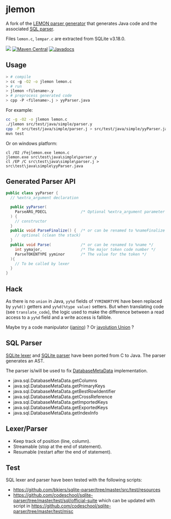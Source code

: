 # jlemon

A fork of the
[LEMON parser generator](https://www.sqlite.org/src/doc/trunk/doc/lemon.html)
that generates Java code and the associated [SQL parser](http://www.sqlite.org/src/artifact?ci=trunk&filename=src/parse.y).

Files `lemon.c`, `lempar.c` are extracted from SQLite v3.18.0.

![](https://github.com/gwenn/jlemon/workflows/CI/badge.svg)
[![Maven Central](https://img.shields.io/maven-central/v/com.github.gwenn/sqlite-parser.svg?label=Maven%20Central)](https://search.maven.org/search?q=g:%22com.github.gwenn%22%20AND%20a:%22sqlite-parser%22)
[![Javadocs](https://www.javadoc.io/badge/com.github.gwenn/sqlite-parser.svg)](https://www.javadoc.io/doc/com.github.gwenn/sqlite-parser)

## Usage

```bash
> # compile
> cc -g -O2 -o jlemon lemon.c
> # run
> jlemon <filename>.y
> # preprocess generated code
> cpp -P <filename>.j > yyParser.java
```

For example:
```bash
cc -g -O2 -o jlemon lemon.c
./jlemon src/test/java/simple/parser.y
cpp -P src/test/java/simple/parser.j > src/test/java/simple/yyParser.java
mvn test
```
Or on windows platform:
```
cl /O2 /Fejlemon.exe lemon.c
jlemon.exe src\test\java\simple\parser.y
cl /EP /C src\test\java\simple\parser.j > src\test\java\simple\yyParser.java
```

## Generated Parser API

```java
public class yyParser {
  // %extra_argument declaration

  public yyParser(
    ParseARG_PDECL               /* Optional %extra_argument parameter */
  ) {
    // constructor
  }
  public void ParseFinalize() {  /* or can be renamed to %nameFinalize */
    // optional (clean the stack)
  }
  public void Parse(             /* or can be renamed to %name */
    int yymajor,                 /* The major token code number */
    ParseTOKENTYPE yyminor       /* The value for the token */
  ){
    // To be called by lexer
  }
}
```

## Hack

As there is no `union` in Java, `yy%d` fields of `YYMINORTYPE` have been replaced by `yy%d()` getters and `yy%d(%type value)` setters.
But when translating code (see `translate_code`), the logic used to make the difference between a read access to a `yy%d` field and a write access is fallible.

Maybe try a code manipulator ([janino](http://janino-compiler.github.io/janino/#janino-as-a-code-manipulator)) ?
Or [javolution Union](http://javolution.org/apidocs/javolution/io/Union.html) ?

## SQL Parser

[SQLite lexer](http://www.sqlite.org/src/artifact?ci=trunk&filename=src/tokenize.c) and [SQLite parser](http://www.sqlite.org/src/artifact?ci=trunk&filename=src/parse.y) have been ported from C to Java.
The parser generates an AST.

The parser is/will be used to fix [DatabaseMetaData](https://github.com/gwenn/sqlite-jna/blob/master/src/main/java/org/sqlite/driver/DbMeta.java) implementation.

 * java.sql.DatabaseMetaData.getColumns
 * java.sql.DatabaseMetaData.getPrimaryKeys
 * java.sql.DatabaseMetaData.getBestRowIdentifier
 * java.sql.DatabaseMetaData.getCrossReference
 * java.sql.DatabaseMetaData.getImportedKeys
 * java.sql.DatabaseMetaData.getExportedKeys
 * java.sql.DatabaseMetaData.getIndexInfo

## Lexer/Parser

  - Keep track of position (line, column).
  - Streamable (stop at the end of statement).
  - Resumable (restart after the end of statement).

## Test

SQL lexer and parser have been tested with the following scripts:

 * https://github.com/bkiers/sqlite-parser/tree/master/src/test/resources
 * https://github.com/codeschool/sqlite-parser/tree/master/test/sql/official-suite which can be updated with script in https://github.com/codeschool/sqlite-parser/tree/master/test/misc

